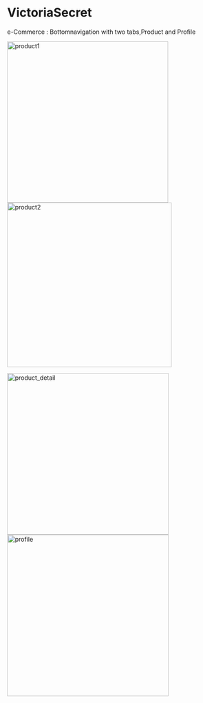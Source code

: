 # VictoriaSecret
e-Commerce : Bottomnavigation with two tabs,Product and Profile



<img width="374" alt="product1" src="https://user-images.githubusercontent.com/42215600/218585609-5b12c1d0-7fc3-4213-bebc-e9e68ba99bd3.png">   <img width="382" alt="product2" src="https://user-images.githubusercontent.com/42215600/218585772-c94b719a-c55b-4efe-bcae-990b00c6b07e.png">

<img width="375" alt="product_detail" src="https://user-images.githubusercontent.com/42215600/218585834-a33089ad-b6bb-44f4-83be-642544aba2a9.png">  <img width="375" alt="profile" src="https://user-images.githubusercontent.com/42215600/218585874-0be8d384-3148-466a-8d4b-3d1f66941616.png">
